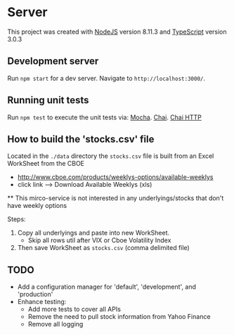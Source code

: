 # Server

This project was created with [NodeJS](https://nodejs.org/en/) version 8.11.3 and [TypeScript](https://www.typescriptlang.org/) version 3.0.3

## Development server

Run `npm start` for a dev server. Navigate to `http://localhost:3000/`.

## Running unit tests

Run `npm test` to execute the unit tests 
via: 
[Mocha](https://mochajs.org/).
[Chai](https://www.chaijs.com/).
[Chai HTTP](https://www.chaijs.com/plugins/chai-http/)


## How to build the 'stocks.csv' file

Located in the `./data` directory
the `stocks.csv` file is built from an Excel WorkSheet from the CBOE
* http://www.cboe.com/products/weeklys-options/available-weeklys
* click link --> Download Available Weeklys (xls)

** This mirco-service is not interested in any underlyings/stocks that don't have weekly options

Steps:
1. Copy all underlyings and paste into new WorkSheet. 
    * Skip all rows util after VIX or Cboe Volatility Index
2. Then save WorkSheet as `stocks.csv` (comma delimited file) 


## TODO

* Add a configuration manager for 'default', 'development', and 'production'
* Enhance testing:
    * Add more tests to cover all APIs
    * Remove the need to pull stock information from Yahoo Finance
    * Remove all logging